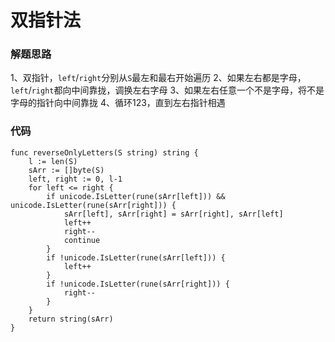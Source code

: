 # 双指针法
### 解题思路
1、双指针，``left``/``right``分别从``S``最左和最右开始遍历
2、如果左右都是字母，``left``/``right``都向中间靠拢，调换左右字母
3、如果左右任意一个不是字母，将不是字母的指针向中间靠拢
4、循环123，直到左右指针相遇

### 代码

```golang
func reverseOnlyLetters(S string) string {
	l := len(S)
	sArr := []byte(S)
	left, right := 0, l-1
	for left <= right {
		if unicode.IsLetter(rune(sArr[left])) && unicode.IsLetter(rune(sArr[right])) {
			sArr[left], sArr[right] = sArr[right], sArr[left]
			left++
			right--
			continue
		}
		if !unicode.IsLetter(rune(sArr[left])) {
			left++
		}
		if !unicode.IsLetter(rune(sArr[right])) {
			right--
		}
	}
	return string(sArr)
}
```